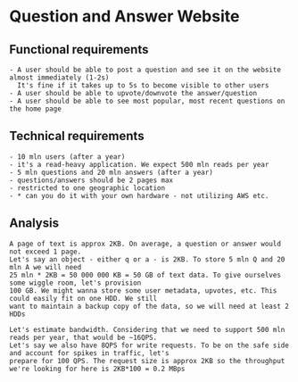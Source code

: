 # Question and Answer Website

## Functional requirements
    - A user should be able to post a question and see it on the website almost immediately (1-2s)  
      It's fine if it takes up to 5s to become visible to other users
    - A user should be able to upvote/downvote the answer/question
    - A user should be able to see most popular, most recent questions on the home page

## Technical requirements
    - 10 mln users (after a year)
    - it's a read-heavy application. We expect 500 mln reads per year
    - 5 mln questions and 20 mln answers (after a year)
    - questions/answers should be 2 pages max
    - restricted to one geographic location
    - * can you do it with your own hardware - not utilizing AWS etc.

## Analysis
    A page of text is approx 2KB. On average, a question or answer would not exceed 1 page.  
    Let's say an object - either q or a - is 2KB. To store 5 mln Q and 20 mln A we will need   
    25 mln * 2KB = 50 000 000 KB = 50 GB of text data. To give ourselves some wiggle room, let's provision  
    100 GB. We might wanna store some user metadata, upvotes, etc. This could easily fit on one HDD. We still  
    want to maintain a backup copy of the data, so we will need at least 2 HDDs

    Let's estimate bandwidth. Considering that we need to support 500 mln reads per year, that would be ~16QPS.
    Let's say we also have 8QPS for write requests. To be on the safe side and account for spikes in traffic, let's  
    prepare for 100 QPS. The request size is approx 2KB so the throughput we're looking for here is 2KB*100 = 0.2 MBps  
    
    

    

    
    
    
    



